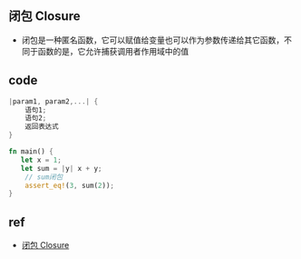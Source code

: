## 闭包 Closure

+ 闭包是一种匿名函数，它可以赋值给变量也可以作为参数传递给其它函数，不同于函数的是，它允许捕获调用者作用域中的值


## code
```rust
|param1, param2,...| {
    语句1;
    语句2;
    返回表达式
}
```

```rust
fn main() {
   let x = 1;
   let sum = |y| x + y;
    // sum闭包
    assert_eq!(3, sum(2));
}
```

## ref

+ [闭包 Closure](https://course.rs/advance/functional-programing/closure.html)